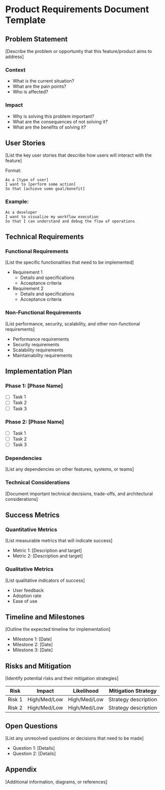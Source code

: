 # Product Requirements Document Template

## Problem Statement

[Describe the problem or opportunity that this feature/product aims to address]

### Context

- What is the current situation?
- What are the pain points?
- Who is affected?

### Impact

- Why is solving this problem important?
- What are the consequences of not solving it?
- What are the benefits of solving it?

## User Stories

[List the key user stories that describe how users will interact with the feature]

Format:

```
As a [type of user]
I want to [perform some action]
So that [achieve some goal/benefit]
```

### Example:

```
As a developer
I want to visualize my workflow execution
So that I can understand and debug the flow of operations
```

## Technical Requirements

### Functional Requirements

[List the specific functionalities that need to be implemented]

- Requirement 1
  - Details and specifications
  - Acceptance criteria
- Requirement 2
  - Details and specifications
  - Acceptance criteria

### Non-Functional Requirements

[List performance, security, scalability, and other non-functional requirements]

- Performance requirements
- Security requirements
- Scalability requirements
- Maintainability requirements

## Implementation Plan

### Phase 1: [Phase Name]

- [ ] Task 1
- [ ] Task 2
- [ ] Task 3

### Phase 2: [Phase Name]

- [ ] Task 1
- [ ] Task 2
- [ ] Task 3

### Dependencies

[List any dependencies on other features, systems, or teams]

### Technical Considerations

[Document important technical decisions, trade-offs, and architectural considerations]

## Success Metrics

### Quantitative Metrics

[List measurable metrics that will indicate success]

- Metric 1: [Description and target]
- Metric 2: [Description and target]

### Qualitative Metrics

[List qualitative indicators of success]

- User feedback
- Adoption rate
- Ease of use

## Timeline and Milestones

[Outline the expected timeline for implementation]

- Milestone 1: [Date]
- Milestone 2: [Date]
- Milestone 3: [Date]

## Risks and Mitigation

[Identify potential risks and their mitigation strategies]

| Risk   | Impact       | Likelihood   | Mitigation Strategy  |
| ------ | ------------ | ------------ | -------------------- |
| Risk 1 | High/Med/Low | High/Med/Low | Strategy description |
| Risk 2 | High/Med/Low | High/Med/Low | Strategy description |

## Open Questions

[List any unresolved questions or decisions that need to be made]

- Question 1: [Details]
- Question 2: [Details]

## Appendix

[Additional information, diagrams, or references]
